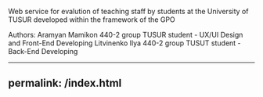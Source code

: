 Web service for evalution of teaching staff by students at the University of TUSUR developed within the framework of the GPO

Authors:
Aramyan Mamikon 440-2 group TUSUR student - UX/UI Design and Front-End Developing
Litvinenko Ilya 440-2 group TUSUT student - Back-End Developing

---
permalink: /index.html
---
